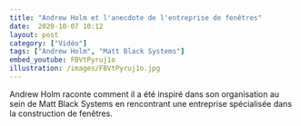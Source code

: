 ```yaml
---
title: "Andrew Holm et l'anecdote de l'entreprise de fenêtres"
date:  2020-10-07 10:12
layout: post
category: ["Vidéo"]
tags: ["Andrew Holm", "Matt Black Systems"]
embed_youtube: FBVtPyruj1o
illustration: /images/FBVtPyruj1o.jpg
---
```

Andrew Holm raconte comment il a été inspiré dans son organisation au sein de Matt Black Systems en rencontrant une entreprise spécialisée dans la construction de fenêtres.
